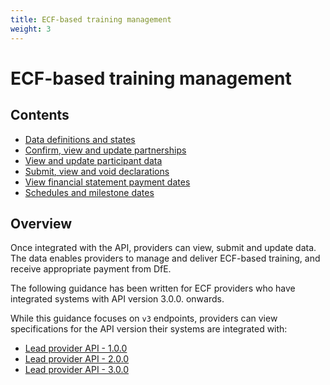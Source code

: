 ```yaml
---
title: ECF-based training management
weight: 3
---
```


# ECF-based training management

## Contents

* [Data definitions and states](/api-reference/ecf/definitions-and-states)
* [Confirm, view and update partnerships](/api-reference/ecf/guidance/#view-submit-and-update-partnerships)
* [View and update participant data](/api-reference/ecf/guidance/#view-and-update-participant-data)
* [Submit, view and void declarations](/api-reference/ecf/guidance/#submit-view-and-void-declarations)
* [View financial statement payment dates](/api-reference/ecf/guidance/#view-financial-statement-payment-dates)
* [Schedules and milestone dates ](/api-reference/ecf/schedules-and-milestone-dates)

## Overview 

Once integrated with the API, providers can view, submit and update data. The data enables providers to manage and deliver ECF-based training, and receive appropriate payment from DfE.

<div class="govuk-inset-text">The following guidance has been written for ECF providers who have integrated systems with API version 3.0.0. onwards. </div>

While this guidance focuses on `v3` endpoints, providers can view specifications for the API version their systems are integrated with:

* [Lead provider API - 1.0.0](api-reference/reference-v1)
* [Lead provider API - 2.0.0](api-reference/reference-v2)
* [Lead provider API - 3.0.0](api-reference/reference-v3)
